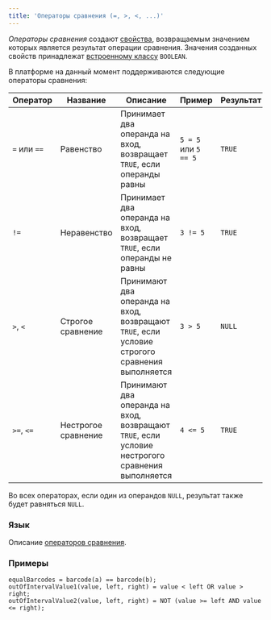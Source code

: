 ```yaml
---
title: 'Операторы сравнения (=, >, <, ...)'
---
```


*Операторы сравнения* создают [свойства](Properties.md), возвращаемым значением которых является результат операции сравнения. Значения созданных свойств принадлежат [встроенному классу](Built-in_classes.md) `BOOLEAN`.

В платформе на данный момент поддерживаются следующие операторы сравнения:

|Оператор    |Название           |Описание                                                                                        |Пример  |Результат|
|------------|-------------------|------------------------------------------------------------------------------------------------|--------|---------|
|`=` или `==`|Равенство          |Принимает два операнда на вход, возвращает `TRUE`, если операнды равны                          |`5 = 5` или `5 == 5`|`TRUE`|
|`!=`        |Неравенство        |Принимает два операнда на вход, возвращает `TRUE`, если операнды не равны                       |`3 != 5`|`TRUE`   |
|`>`, `<`    |Строгое сравнение  |Принимают два операнда на вход, возвращают `TRUE`, если условие строгого сравнения выполняется  |`3 > 5` |`NULL`   |
|`>=`, `<=`  |Нестрогое сравнение|Принимают два операнда на вход, возвращают `TRUE`, если условие нестрогого сравнения выполняется|`4 <= 5`|`TRUE`   |

Во всех операторах, если один из операндов `NULL`, результат также будет равняться `NULL`.

### Язык

Описание [операторов сравнения](Comparison_operators.md).

### Примеры


```lsf
equalBarcodes = barcode(a) == barcode(b);
outOfIntervalValue1(value, left, right) = value < left OR value > right;
outOfIntervalValue2(value, left, right) = NOT (value >= left AND value <= right);
```

